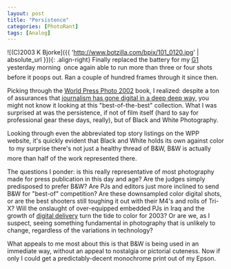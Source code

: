 ```yaml
---
layout: post
title: "Persistence"
categories: [PhotoRant]
tags: [Analog]
---
```



![(C)2003 K Bjorke]({{ 'http://www.botzilla.com/bpix/101_0120.jpg' | absolute_url }}){: .align-right}
Finally replaced the battery for my <a href="/photo/G1links.html">G1</a> yesterday morning &#151; once again able to run more than three or four shots before it poops out. Ran a couple of hundred frames through it since then.

Picking through the <a href="http://www.worldpressphoto.nl/index.jsp">World Press Photo 2002</a> book, I realized: despite a ton of assurances that <a href="http://www.digitaljournalist.org/issue0303/editorial.html">journalism has gone digital in a deep deep way,</a> you might not know it looking at this "best-of-the-best" collection. What I was surprised at was the persistence, if not of film itself (hard to say for professional gear these days, really), but of Black and White Photography.

<!--more-->
Looking through even the abbreviated top story listings on the WPP website, it's quickly evident that Black and White holds its own against color &#151; to my surprise there's not just a healthy thread of B&W, B&W is actually more than half of the work represented there.

The questions I ponder: is this really representative of most photography made for press publication in this day and age? Are the judges simply predisposed to prefer B&W? Are PJs and editors just more inclined to send B&W for "best-of" competition? Are these downsampled color digital shots, or are the best shooters still toughing it out with their M4's and rolls of Tri-X? Will the onslaught of over-equipped embedded PJs in Iraq and the growth of <a href="http://www.ojr.org/ojr/glaser/1060300231.php">digital delivery</a> turn the tide to color for 2003? Or are we, as I suspect, seeing something fundamental in photography that is unlikely to change, regardless of the variations in technology?

What appeals to me most about this is that B&W is being used in an immediate way, without an appeal to nostalgia or pictorial cuteness. Now if only I could get a predictably-decent monochrome print out of my Epson.

